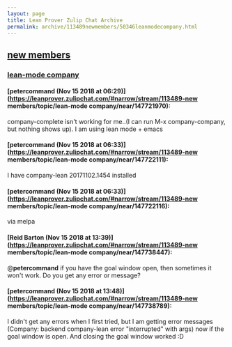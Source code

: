 ```yaml
---
layout: page
title: Lean Prover Zulip Chat Archive 
permalink: archive/113489newmembers/50346leanmodecompany.html
---
```


## [new members](index.html)
### [lean-mode company](50346leanmodecompany.html)

#### [petercommand (Nov 15 2018 at 06:29)](https://leanprover.zulipchat.com/#narrow/stream/113489-new members/topic/lean-mode company/near/147721970):
company-complete isn't working for me..(I can run M-x company-company, but nothing shows up). I am using lean mode + emacs

#### [petercommand (Nov 15 2018 at 06:33)](https://leanprover.zulipchat.com/#narrow/stream/113489-new members/topic/lean-mode company/near/147722111):
I have company-lean 20171102.1454 installed

#### [petercommand (Nov 15 2018 at 06:33)](https://leanprover.zulipchat.com/#narrow/stream/113489-new members/topic/lean-mode company/near/147722116):
via melpa

#### [Reid Barton (Nov 15 2018 at 13:39)](https://leanprover.zulipchat.com/#narrow/stream/113489-new members/topic/lean-mode company/near/147738447):
@**petercommand** if you have the goal window open, then sometimes it won't work.
Do you get any error or message?

#### [petercommand (Nov 15 2018 at 13:48)](https://leanprover.zulipchat.com/#narrow/stream/113489-new members/topic/lean-mode company/near/147738789):
I didn't get any errors when I first tried, but I am getting error messages (Company: backend company-lean error "interrupted" with args) now if the goal window is open. And closing the goal window worked :D

